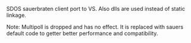 
SDOS sauerbraten client port to VS. Also dlls are used instead of
static linkage.

Note: Multipoll is dropped and has no effect. It is replaced with
sauers default code to getter better performance and compatibility.
